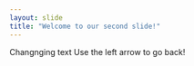 ```yaml
---
layout: slide
title: "Welcome to our second slide!"
---
```

Changnging text
Use the left arrow to go back!
